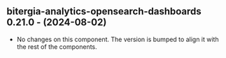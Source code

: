  ## bitergia-analytics-opensearch-dashboards 0.21.0 - (2024-08-02)
  
  * No changes on this component. The version is bumped to align it
    with the rest of the components.
